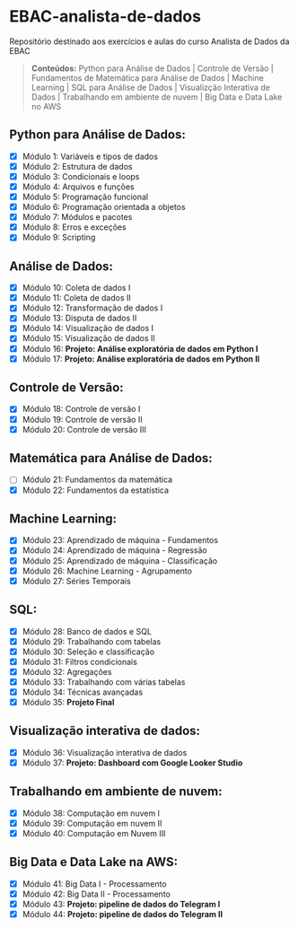 # EBAC-analista-de-dados
Repositório destinado aos exercícios e aulas do curso Analista de Dados da EBAC

> **Conteúdos:** Python para Análise de Dados | Controle de Versão | Fundamentos de Matemática para Análise de Dados |
Machine Learning | SQL para Análise de Dados | Visualizção Interativa de Dados | Trabalhando em ambiente
de nuvem | Big Data e Data Lake no AWS

## Python para Análise de Dados:

- [x] Módulo 1: Variáveis e tipos de dados
- [x] Módulo 2: Estrutura de dados
- [x] Módulo 3: Condicionais e loops
- [x] Módulo 4: Arquivos e funções
- [x] Módulo 5: Programação funcional
- [x] Módulo 6: Programação orientada a objetos
- [x] Módulo 7: Módulos e pacotes
- [x] Módulo 8: Erros e exceções
- [x] Módulo 9: Scripting

## Análise de Dados:

- [x] Módulo 10: Coleta de dados I
- [x] Módulo 11: Coleta de dados II
- [x] Módulo 12: Transformação de dados I
- [x] Módulo 13: Disputa de dados II
- [x] Módulo 14: Visualização de dados I
- [x] Módulo 15: Visualização de dados II
- [x] Módulo 16: **Projeto: Análise exploratória de dados em Python I**
- [x] Módulo 17: **Projeto: Análise exploratória de dados em Python II**

## Controle de Versão:

- [x] Módulo 18: Controle de versão I
- [x] Módulo 19: Controle de versão II
- [x] Módulo 20: Controle de versão III

## Matemática para Análise de Dados:

- [ ] Módulo 21: Fundamentos da matemática
- [x] Módulo 22: Fundamentos da estatística

## Machine Learning:

- [x] Módulo 23: Aprendizado de máquina - Fundamentos
- [x] Módulo 24: Aprendizado de máquina - Regressão
- [x] Módulo 25: Aprendizado de máquina - Classificação
- [x] Módulo 26: Machine Learning - Agrupamento
- [x] Módulo 27: Séries Temporais

## SQL:

- [x] Módulo 28: Banco de dados e SQL
- [x] Módulo 29: Trabalhando com tabelas
- [x] Módulo 30: Seleção e classificação
- [x] Módulo 31: Filtros condicionais
- [x] Módulo 32: Agregações
- [x] Módulo 33: Trabalhando com várias tabelas
- [x] Módulo 34: Técnicas avançadas
- [x] Módulo 35: **Projeto Final**

## Visualização interativa de dados:

- [x] Módulo 36: Visualização interativa de dados
- [x] Módulo 37: **Projeto: Dashboard com Google Looker Studio**

## Trabalhando em ambiente de nuvem:

- [x] Módulo 38: Computação em nuvem I
- [x] Módulo 39: Computação em nuvem II
- [x] Módulo 40: Computação em Nuvem III

## Big Data e Data Lake na AWS:

- [x] Módulo 41: Big Data I - Processamento
- [x] Módulo 42: Big Data II - Processamento
- [x] Módulo 43: **Projeto: pipeline de dados do Telegram I**
- [x] Módulo 44: **Projeto: pipeline de dados do Telegram II**
